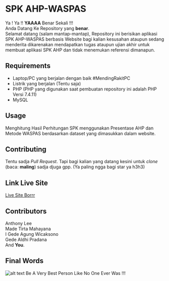 # SPK AHP-WASPAS

Ya ! Ya !! __YAAAA__ Benar Sekali !!!  <br/>
Anda Datang Ke Repository yang __benar__. <br/>
Selamat datang (salam mantap-mantap), Repository ini berisikan aplikasi SPK AHP-WASPAS berbasis Website bagi kalian kesusahan ataupun sedang menderita dikarenakan mendapatkan tugas ataupun ujian akhir untuk membuat aplikasi SPK AHP dan tidak menemukan referensi dimanapun.

## Requirements

* Laptop/PC yang berjalan dengan baik #MendingRakitPC
* Listrik yang berjalan (Tentu saja)
* PHP (PHP yang digunakan saat pembuatan repository ini adalah PHP Versi 7.4.11)
* MySQL

## Usage

Menghitung Hasil Perhitungan SPK menggunakan Presentase AHP dan Metode WASPAS berdasarkan dataset yang dimasukkan dalam website.

## Contributing
Tentu sadja *Pull Request*. Tapi bagi kalian yang datang kesini untuk *clone* (baca: __maling__) sadja djuga gpp. (Ya paling ngga bagi star ya h3h3)

## Link Live Site
<a href="https://pokemon-ahp-waspas.herokuapp.com/" target="_blank">Live Site Borrr</a>


## Contributors
Anthony Lee <br/>
Made Tirta Mahayana <br/>
I Gede Agung Wicaksono <br/>
Gede Aldhi Pradana <br/>
And __You__.

## Final Words
![alt text](https://media2.giphy.com/media/42wQXwITfQbDGKqUP7/giphy.gif)
Be A Very Best Person Like No One Ever Was !!!
